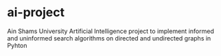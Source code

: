 # ai-project
Ain Shams University Artificial Intelligence project to implement informed and uninformed search algorithms on directed and undirected graphs in Pyhton
